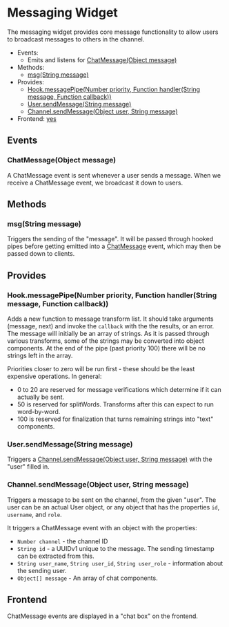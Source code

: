 # Messaging Widget

The messaging widget provides core message functionality to allow users to broadcast messages to others in the channel.

 * Events:
    * Emits and listens for [ChatMessage(Object message)](#chatmessageobject-message)
 * Methods:
    * [msg(String message)](#msgstring-message)
 * Provides:
    * [Hook.messagePipe(Number priority, Function handler(String message, Function callback))](#)
    * [User.sendMessage(String message)](#usersendmessagestring-message)
    * [Channel.sendMessage(Object user, String message)](#channelsendmessageobject-user-string-message)
 * Frontend: [yes](#frontend)

## Events

### ChatMessage(Object message)

A ChatMessage event is sent whenever a user sends a message. When we receive a ChatMessage event, we broadcast it down to users.

## Methods

### msg(String message)

Triggers the sending of the "message". It will be passed through hooked pipes before getting emitted into a [ChatMessage](#ChatMessage) event, which may then be passed down to clients.

## Provides

### Hook.messagePipe(Number priority, Function handler(String message, Function callback))

Adds a new function to message transform list. It should take arguments (message, next) and invoke the `callback` with the the results, or an error. The message will initially be an array of strings. As it is passed through various transforms, some of the strings may be converted into object components. At the end of the pipe (past priority 100) there will be no strings left in the array.

Priorities closer to zero will be run first - these should be the least expensive operations. In general:
 - 0 to 20 are reserved for message verifications which determine if it can actually be sent.
 - 50 is reserved for splitWords. Transforms after this can expect to run word-by-word.
 - 100 is reserved for finalization that turns remaining strings into "text" components.

### User.sendMessage(String message)

Triggers a [Channel.sendMessage(Object user, String message)](#channelsendmessageobject-user-string-message) with the "user" filled in.

### Channel.sendMessage(Object user, String message)

Triggers a message to be sent on the channel, from the given "user". The user can be an actual User object, or any object that has the properties `id`, `username`, and `role`.

It triggers a ChatMessage event with an object with the properties:

 * `Number channel` - the channel ID
 * `String id` - a UUIDv1 unique to the message. The sending timestamp can be extracted from this.
 * `String user_name`, `String user_id`, `String user_role` - information about the sending user.
 * `Object[] message` - An array of chat components.

## Frontend

ChatMessage events are displayed in a "chat box" on the frontend.

